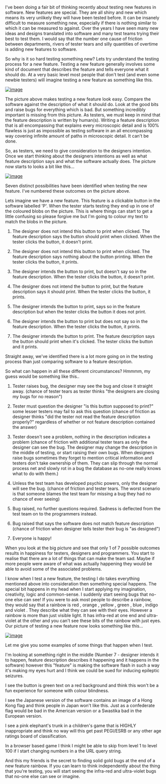 I've been doing a fair bit of thinking recently about testing new features in software. New features are special. They are all shiny and new which means its very unlikely they will have been tested before. It can be insanely difficult to measure something new, especially if there is nothing similar to which it can be measured to against.  Over the years I have seen many new ideas and designs translated into software and many test teams trying their best to test them. I would say that the number one cause of friction between departments, rivers of tester tears and silly quantities of overtime is adding new features to software.




So why is it so hard testing something new? Lets try understand the testing process for a new feature. Testing a new feature generally involves some kind of document that describes the feature and tells everyone what it should do. At a very basic level most people that don't test (and even some newbie testers) will imagine testing a new feature as something like this.





[![image](http://2.bp.blogspot.com/-jHw4mSHvMh4/VGDxdeLJpcI/AAAAAAAABN4/cfZ1dlLPm98/s400/ft1.png)](http://2.bp.blogspot.com/-jHw4mSHvMh4/VGDxdeLJpcI/AAAAAAAABN4/cfZ1dlLPm98/s1600/ft1.png)





The picture above makes testing a new feature look easy. Compare the software against the description of what it should do. Look at the good bits and raise bugs for everything which is bad. But something incredibly important is missing from this picture. As testers, we must keep in mind that the feature description is written by human(s). Writing a feature description that is all encompassing that explains every microscopic detail and is 100% flawless is just as impossible as testing software in an all encompassing way covering infinite amount of paths in microscopic detail.  It can't be done. 


So, as testers, we need to give consideration to the designers intention. Once we start thinking about the designers intentions as well as what feature description says and what the software actually does. The picture now starts to looks a bit like this...





[![image](http://3.bp.blogspot.com/-2TYDQ37A1Do/VGDxq79cOuI/AAAAAAAABOA/2DAFOExgtQs/s400/ft2.png)](http://3.bp.blogspot.com/-2TYDQ37A1Do/VGDxq79cOuI/AAAAAAAABOA/2DAFOExgtQs/s1600/ft2.png)






Seven distinct possibilities have been identified when testing the new feature. I've numbered these outcomes on the picture above. 


Lets imagine we have a new feature. This feature is a clickable button in the software labelled 'P'. When the tester starts testing they end up in one of the coloured blobs on the picture. This is where things can start to get a little confusing so please forgive me but I'm going to colour my text to match the blobs in the picture.  



1) The designer does not intend this button to print when clicked. The feature description says the button should print when clicked. When the tester clicks the button, it doesn't print.  




2) The designer does not intend this button to print when clicked. The feature description says nothing about the button printing. When the tester clicks the button, it prints.




3) The designer intends the button to print, but doesn't say so in the feature description. When the tester clicks the button, it doesn't print. 




4) The designer does not intend the button to print, but the feature description says it should print. When the tester clicks the button, it prints.




5) The designer intends the button to print, says so in the feature description but when the tester clicks the button it does not print.




6) The designer intends the button to print but does not say so in the feature description. When the tester clicks the button, it prints.




7) The designer intends the button to print. The feature description says the button should print when it's clicked. The tester clicks the button and it prints.






Straight away, we've identified there is a lot more going on in the testing process than just comparing software to a feature description.



So what can happen in all these different circumstances? Hmmmm, my guess would be something like this..





1) Tester raises bug, the designer may see the bug and close it straight away. (chance of tester tears as tester thinks "the designers are closing my bugs for no reason")




2) Tester must question the designer "is this button supposed to print?" some lesser testers may fail to ask this question (chance of friction as designer thinks "did the tester not read the feature description properly?" regardless of whether or not feature description contained the answer)




3) Tester doesn't see a problem, nothing in the description indicates a problem (chance of friction with additional tester tears as only the designer can see the bug. The designer may change the description in the middle of testing, or start raising their own bugs. When designers raise bugs sometimes they forget to mention critical information and testers don't take ownership of them. They can slip through the normal process net and slowly rot in a bug the database as no-one really knows what to do with them.)




4) Unless the test team has developed psychic powers, only the designer will see the bug. (chance of friction and tester tears. The  worst scenario is that someone blames the test team for missing a bug they had no chance of ever seeing)




5) Bug raised, no further questions required. Sadness is deflected from the test team on to the programmers instead.




6) Bug raised that says the software does not match feature description (chance of friction when designer tells tester their bug is "as designed") 




7) Everyone is happy! 





When you look at the big picture and see that only 1 of 7 possible outcomes results in happiness for testers, designers and programmers. You start to realise that there are a lot of things that can make the team sad. Maybe if more people were aware of what was actually happening they would be able to avoid some of the associated problems.




I know when I test a new feature, the testing I do takes everything mentioned above into consideration then something special happens. The special bit happens in my head when I start applying my imagination, creativity, logic and common-sense. I suddenly start seeing bugs that no-one else can see! If you were to ask most people to describe a rainbow, they would say that a rainbow is 
red
, 
orange
, 
yellow
, 
green
, 
blue
, 
indigo
 and 
violet
. They describe what they can see with their eyes. However a rainbow is more than just visible light. It has infra-red at one end and ultra-violet at the other and you can't see these bits of the rainbow with just eyes. Our picture of testing a new feature now looks something like this...





[![image](http://1.bp.blogspot.com/-so4cAFTCG5I/VGDx2uSGJkI/AAAAAAAABOE/uSkUxUt4Qhw/s640/ft5.png)](http://1.bp.blogspot.com/-so4cAFTCG5I/VGDx2uSGJkI/AAAAAAAABOE/uSkUxUt4Qhw/s1600/ft5.png)





Let me give you some examples of some things that happen when I test.


I'm looking at something right in the middle (Number 7 - designer intends it to happen, feature description describes it happening and it happens in the software) however this "feature" is making the software flash in such a way it's making my eyes hurt and I 
think
 we could be sued for inducing epileptic seizures.


I see the button is green text on a red background and 
think
 this won't be a fun experience for someone with colour blindness. 


I see the Japanese version of the software contains an image of a Hong Kong flag and 
think
 people in Japan won't like this. Just as a confederate flag would be bad in the American version or a Swastika bad in the European version.


I see a pink elephant's trunk in a children's game that is HIGHLY inappropriate and 
think
 no way will this get past PEGI/ESRB or any other age ratings board of classification.


In a browser based game I 
think
 I might be able to skip from level 1 to level 100 if I start changing numbers in a the URL query string.


And this my friends is the secret to finding solid gold bugs at the end of a new feature rainbow. If you can learn to 
think
 independently about the thing that you're testing, you will start seeing the infra-red and ultra-violet bugs that no-one else can see or imagine.